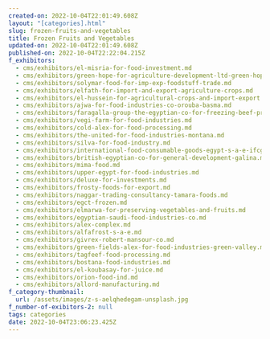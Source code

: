 ```yaml
---
created-on: 2022-10-04T22:01:49.608Z
layout: "[categories].html"
slug: frozen-fruits-and-vegetables
title: Frozen Fruits and Vegetables
updated-on: 2022-10-04T22:01:49.608Z
published-on: 2022-10-04T22:22:04.215Z
f_exhibitors:
  - cms/exhibitors/el-misria-for-food-investment.md
  - cms/exhibitors/green-hope-for-agriculture-development-ltd-green-hope-ltd.md
  - cms/exhibitors/solymar-food-for-imp-exp-foodstuff-trade.md
  - cms/exhibitors/elfath-for-import-and-export-agriculture-crops.md
  - cms/exhibitors/el-hussein-for-agricultural-crops-and-import-export.md
  - cms/exhibitors/ajwa-for-food-industries-co-orouba-basma.md
  - cms/exhibitors/faragalla-group-the-egyptian-co-for-freezing-beef-processing.md
  - cms/exhibitors/vegi-farm-for-food-industries.md
  - cms/exhibitors/cold-alex-for-food-processing.md
  - cms/exhibitors/the-united-for-food-industries-montana.md
  - cms/exhibitors/silva-for-food-industry.md
  - cms/exhibitors/international-food-consumable-goods-egypt-s-a-e-ifcg.md
  - cms/exhibitors/british-egyptian-co-for-general-development-galina.md
  - cms/exhibitors/mima-food.md
  - cms/exhibitors/upper-egypt-for-food-industries.md
  - cms/exhibitors/deluxe-for-investments.md
  - cms/exhibitors/frosty-foods-for-export.md
  - cms/exhibitors/naggar-trading-consultancy-tamara-foods.md
  - cms/exhibitors/egct-frozen.md
  - cms/exhibitors/elmarwa-for-preserving-vegetables-and-fruits.md
  - cms/exhibitors/egyptian-saudi-food-industries-co.md
  - cms/exhibitors/alex-complex.md
  - cms/exhibitors/alfafrost-s-a-e.md
  - cms/exhibitors/givrex-robert-mansour-co.md
  - cms/exhibitors/green-fields-alex-for-food-industries-green-valley.md
  - cms/exhibitors/tagfeef-food-processing.md
  - cms/exhibitors/bostana-food-industries.md
  - cms/exhibitors/el-koubasay-for-juice.md
  - cms/exhibitors/orion-food-ind.md
  - cms/exhibitors/allord-manufacturing.md
f_category-thumbnail:
  url: /assets/images/z-s-aelqhedegam-unsplash.jpg
f_number-of-exibitors-2: null
tags: categories
date: 2022-10-04T23:06:23.425Z
---
```

